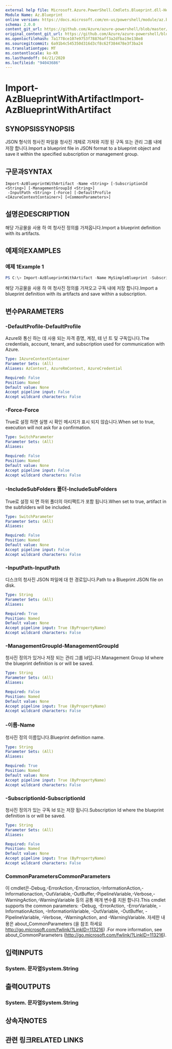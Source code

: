 ```yaml
---
external help file: Microsoft.Azure.PowerShell.Cmdlets.Blueprint.dll-Help.xml
Module Name: Az.Blueprint
online version: https://docs.microsoft.com/en-us/powershell/module/az.blueprint/import-azblueprintwithartifact
schema: 2.0.0
content_git_url: https://github.com/Azure/azure-powershell/blob/master/src/Blueprint/Blueprint/help/Import-AzBlueprintWithArtifact.md
original_content_git_url: https://github.com/Azure/azure-powershell/blob/master/src/Blueprint/Blueprint/help/Import-AzBlueprintWithArtifact.md
ms.openlocfilehash: 7a1778ce107e9753f78876aff3a2dfba19e138e8
ms.sourcegitcommit: 6a91b4c545350d316d3cf8c62f384478e3f3ba24
ms.translationtype: MT
ms.contentlocale: ko-KR
ms.lasthandoff: 04/21/2020
ms.locfileid: "94043686"
---
```

# <span data-ttu-id="f6727-101">Import-AzBlueprintWithArtifact</span><span class="sxs-lookup"><span data-stu-id="f6727-101">Import-AzBlueprintWithArtifact</span></span>

## <span data-ttu-id="f6727-102">SYNOPSIS</span><span class="sxs-lookup"><span data-stu-id="f6727-102">SYNOPSIS</span></span>
<span data-ttu-id="f6727-103">JSON 형식의 청사진 파일을 청사진 개체로 가져와 지정 된 구독 또는 관리 그룹 내에 저장 합니다.</span><span class="sxs-lookup"><span data-stu-id="f6727-103">Import a blueprint file in JSON format to a blueprint object and save it within the specified subscription or management group.</span></span>

## <span data-ttu-id="f6727-104">구문과</span><span class="sxs-lookup"><span data-stu-id="f6727-104">SYNTAX</span></span>

```
Import-AzBlueprintWithArtifact -Name <String> [-SubscriptionId <String>] [-ManagementGroupId <String>]
 -InputPath <String> [-Force] [-DefaultProfile <IAzureContextContainer>] [<CommonParameters>]
```

## <span data-ttu-id="f6727-105">설명은</span><span class="sxs-lookup"><span data-stu-id="f6727-105">DESCRIPTION</span></span>
<span data-ttu-id="f6727-106">해당 가공물을 사용 하 여 청사진 정의를 가져옵니다.</span><span class="sxs-lookup"><span data-stu-id="f6727-106">Import a blueprint definition with its artifacts.</span></span> 

## <span data-ttu-id="f6727-107">예제의</span><span class="sxs-lookup"><span data-stu-id="f6727-107">EXAMPLES</span></span>

### <span data-ttu-id="f6727-108">예제 1</span><span class="sxs-lookup"><span data-stu-id="f6727-108">Example 1</span></span>
```powershell
PS C:\> Import-AzBlueprintWithArtifact -Name MySimpleBlueprint -SubscriptionId 00000000-1111-0000-1111-000000000000 -InputPath  C:\Blueprints\SimpleBlueprint
```

<span data-ttu-id="f6727-109">해당 가공물을 사용 하 여 청사진 정의를 가져오고 구독 내에 저장 합니다.</span><span class="sxs-lookup"><span data-stu-id="f6727-109">Import a blueprint definition with its artifacts and save within a subscription.</span></span>

## <span data-ttu-id="f6727-110">변수</span><span class="sxs-lookup"><span data-stu-id="f6727-110">PARAMETERS</span></span>

### <span data-ttu-id="f6727-111">-DefaultProfile</span><span class="sxs-lookup"><span data-stu-id="f6727-111">-DefaultProfile</span></span>
<span data-ttu-id="f6727-112">Azure와 통신 하는 데 사용 되는 자격 증명, 계정, 테 넌 트 및 구독입니다.</span><span class="sxs-lookup"><span data-stu-id="f6727-112">The credentials, account, tenant, and subscription used for communication with Azure.</span></span>

```yaml
Type: IAzureContextContainer
Parameter Sets: (All)
Aliases: AzContext, AzureRmContext, AzureCredential

Required: False
Position: Named
Default value: None
Accept pipeline input: False
Accept wildcard characters: False
```

### <span data-ttu-id="f6727-113">-Force</span><span class="sxs-lookup"><span data-stu-id="f6727-113">-Force</span></span>
<span data-ttu-id="f6727-114">True로 설정 하면 실행 시 확인 메시지가 표시 되지 않습니다.</span><span class="sxs-lookup"><span data-stu-id="f6727-114">When set to true, execution will not ask for a confirmation.</span></span>

```yaml
Type: SwitchParameter
Parameter Sets: (All)
Aliases:

Required: False
Position: Named
Default value: None
Accept pipeline input: False
Accept wildcard characters: False
```

### <span data-ttu-id="f6727-115">-IncludeSubFolders 폴더</span><span class="sxs-lookup"><span data-stu-id="f6727-115">-IncludeSubFolders</span></span>
<span data-ttu-id="f6727-116">True로 설정 되 면 하위 폴더의 아티팩트가 포함 됩니다.</span><span class="sxs-lookup"><span data-stu-id="f6727-116">When set to true, artifact in the subfolders will be included.</span></span>

```yaml
Type: SwitchParameter
Parameter Sets: (All)
Aliases:

Required: False
Position: Named
Default value: None
Accept pipeline input: False
Accept wildcard characters: False
```

### <span data-ttu-id="f6727-117">-InputPath</span><span class="sxs-lookup"><span data-stu-id="f6727-117">-InputPath</span></span>
<span data-ttu-id="f6727-118">디스크의 청사진 JSON 파일에 대 한 경로입니다.</span><span class="sxs-lookup"><span data-stu-id="f6727-118">Path to a Blueprint JSON file on disk.</span></span>

```yaml
Type: String
Parameter Sets: (All)
Aliases:

Required: True
Position: Named
Default value: None
Accept pipeline input: True (ByPropertyName)
Accept wildcard characters: False
```

### <span data-ttu-id="f6727-119">-ManagementGroupId</span><span class="sxs-lookup"><span data-stu-id="f6727-119">-ManagementGroupId</span></span>
<span data-ttu-id="f6727-120">청사진 정의가 있거나 저장 되는 관리 그룹 Id입니다.</span><span class="sxs-lookup"><span data-stu-id="f6727-120">Management Group Id where the blueprint definition is or will be saved.</span></span>

```yaml
Type: String
Parameter Sets: (All)
Aliases:

Required: False
Position: Named
Default value: None
Accept pipeline input: True (ByPropertyName)
Accept wildcard characters: False
```

### <span data-ttu-id="f6727-121">-이름</span><span class="sxs-lookup"><span data-stu-id="f6727-121">-Name</span></span>
<span data-ttu-id="f6727-122">청사진 정의 이름입니다.</span><span class="sxs-lookup"><span data-stu-id="f6727-122">Blueprint definition name.</span></span>

```yaml
Type: String
Parameter Sets: (All)
Aliases:

Required: True
Position: Named
Default value: None
Accept pipeline input: True (ByPropertyName)
Accept wildcard characters: False
```

### <span data-ttu-id="f6727-123">-SubscriptionId</span><span class="sxs-lookup"><span data-stu-id="f6727-123">-SubscriptionId</span></span>
<span data-ttu-id="f6727-124">청사진 정의가 있는 구독 Id 또는 저장 됩니다.</span><span class="sxs-lookup"><span data-stu-id="f6727-124">Subscription Id where the blueprint definition is or will be saved.</span></span>

```yaml
Type: String
Parameter Sets: (All)
Aliases:

Required: False
Position: Named
Default value: None
Accept pipeline input: True (ByPropertyName)
Accept wildcard characters: False
```

### <span data-ttu-id="f6727-125">CommonParameters</span><span class="sxs-lookup"><span data-stu-id="f6727-125">CommonParameters</span></span>
<span data-ttu-id="f6727-126">이 cmdlet은-Debug,-ErrorAction,-Erroraction,-InformationAction,-Informationaction,-OutVariable,-OutBuffer,-PipelineVariable,-Verbose,-WarningAction,-WarningVariable 등의 공통 매개 변수를 지원 합니다.</span><span class="sxs-lookup"><span data-stu-id="f6727-126">This cmdlet supports the common parameters: -Debug, -ErrorAction, -ErrorVariable, -InformationAction, -InformationVariable, -OutVariable, -OutBuffer, -PipelineVariable, -Verbose, -WarningAction, and -WarningVariable.</span></span>
<span data-ttu-id="f6727-127">자세한 내용은 about_CommonParameters (을 참조 하세요 http://go.microsoft.com/fwlink/?LinkID=113216) .</span><span class="sxs-lookup"><span data-stu-id="f6727-127">For more information, see about_CommonParameters (http://go.microsoft.com/fwlink/?LinkID=113216).</span></span>

## <span data-ttu-id="f6727-128">입력</span><span class="sxs-lookup"><span data-stu-id="f6727-128">INPUTS</span></span>

### <span data-ttu-id="f6727-129">System. 문자열</span><span class="sxs-lookup"><span data-stu-id="f6727-129">System.String</span></span>

## <span data-ttu-id="f6727-130">출력</span><span class="sxs-lookup"><span data-stu-id="f6727-130">OUTPUTS</span></span>

### <span data-ttu-id="f6727-131">System. 문자열</span><span class="sxs-lookup"><span data-stu-id="f6727-131">System.String</span></span>

## <span data-ttu-id="f6727-132">상속자</span><span class="sxs-lookup"><span data-stu-id="f6727-132">NOTES</span></span>

## <span data-ttu-id="f6727-133">관련 링크</span><span class="sxs-lookup"><span data-stu-id="f6727-133">RELATED LINKS</span></span>
